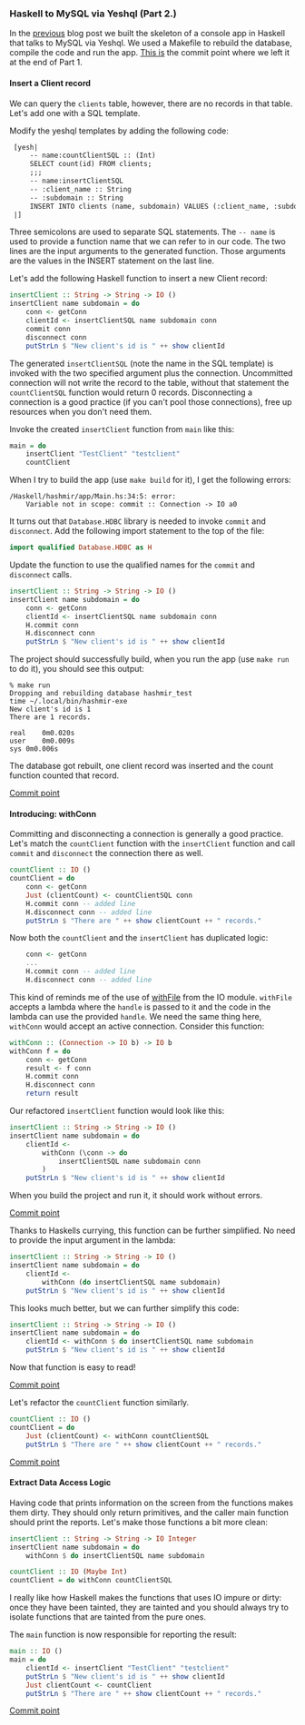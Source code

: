 ### Haskell to MySQL via Yeshql (Part 2.)

In the [previous](/blog/2017/11/haskell_to_mysql_via_yeshql.md) blog post we built the skeleton of a console app in Haskell that talks to MySQL via Yeshql. We used a Makefile to rebuild the database, compile the code and run the app. [This is](https://github.com/adomokos/hashmir/commit/78a597e2c348abe751178812367f260fde69edb6) the commit point where we left it at the end of Part 1.

#### Insert a Client record

We can query the `clients` table, however, there are no records in that table. Let's add one with a SQL template.

Modify the yeshql templates by adding the following code:

```haskell
 [yesh|
     -- name:countClientSQL :: (Int)
     SELECT count(id) FROM clients;
     ;;;
     -- name:insertClientSQL
     -- :client_name :: String
     -- :subdomain :: String
     INSERT INTO clients (name, subdomain) VALUES (:client_name, :subdomain);
 |]
```

Three semicolons are used to separate SQL statements. The `-- name` is used to provide a function name that we can refer to in our code. The two lines are the input arguments to the generated function. Those arguments are the values in the INSERT statement on the last line.

Let's add the following Haskell function to insert a new Client record:

```haskell
insertClient :: String -> String -> IO ()
insertClient name subdomain = do
    conn <- getConn
    clientId <- insertClientSQL name subdomain conn
    commit conn
    disconnect conn
    putStrLn $ "New client's id is " ++ show clientId
```

The generated `insertClientSQL` (note the name in the SQL template) is invoked with the two specified argument plus the connection. Uncommitted connection will not write the record to the table, without that statement the `countClientSQL` function would return 0 records.
Disconnecting a connection is a good practice (if you can't pool those connections), free up resources when you don't need them.

Invoke the created `insertClient` function from `main` like this:

```haskell
main = do
    insertClient "TestClient" "testclient"
    countClient
```

When I try to build the app (use `make build` for it), I get the following errors:

```shell
/Haskell/hashmir/app/Main.hs:34:5: error:
    Variable not in scope: commit :: Connection -> IO a0
```

It turns out that `Database.HDBC` library is needed to invoke `commit` and `disconnect`.
Add the following import statement to the top of the file:

```haskell
import qualified Database.HDBC as H
```

Update the function to use the qualified names for the `commit` and `disconnect` calls.

```haskell
insertClient :: String -> String -> IO ()
insertClient name subdomain = do
    conn <- getConn
    clientId <- insertClientSQL name subdomain conn
    H.commit conn
    H.disconnect conn
    putStrLn $ "New client's id is " ++ show clientId
```

The project should successfully build, when you run the app (use `make run` to do it), you should see this output:

```shell
% make run
Dropping and rebuilding database hashmir_test
time ~/.local/bin/hashmir-exe
New client's id is 1
There are 1 records.

real	0m0.020s
user	0m0.009s
sys	0m0.006s
```

The database got rebuilt, one client record was inserted and the count function counted that record.

[Commit point](https://github.com/adomokos/hashmir/commit/dbdbcc3d41bf84f7230ef0ff98f78f6752c115ab)

#### Introducing: withConn

Committing and disconnecting a connection is generally a good practice. Let's match the `countClient` function with the `insertClient` function and call `commit` and `disconnect` the connection there as well.

```haskell
countClient :: IO ()
countClient = do
    conn <- getConn
    Just (clientCount) <- countClientSQL conn
    H.commit conn -- added line
    H.disconnect conn -- added line
    putStrLn $ "There are " ++ show clientCount ++ " records."
```

Now both the `countClient` and the `insertClient` has duplicated logic:

```haskell
    conn <- getConn
    ...
    H.commit conn -- added line
    H.disconnect conn -- added line
```

This kind of reminds me of the use of [withFile](http://hackage.haskell.org/package/base-4.10.1.0/docs/System-IO.html#v:withFile) from the IO module. `withFile` accepts a lambda where the `handle` is passed to it and the code in the lambda can use the provided `handle`. We need the same thing here, `withConn` would accept an active connection. Consider this function:

```haskell
withConn :: (Connection -> IO b) -> IO b
withConn f = do
    conn <- getConn
    result <- f conn
    H.commit conn
    H.disconnect conn
    return result
```
Our refactored `insertClient` function would look like this:

```haskell
insertClient :: String -> String -> IO ()
insertClient name subdomain = do
    clientId <-
        withConn (\conn -> do
            insertClientSQL name subdomain conn
        )
    putStrLn $ "New client's id is " ++ show clientId
```

When you build the project and run it, it should work without errors.

[Commit point](https://github.com/adomokos/hashmir/commit/841959b7da65baf8b5a351d2e06d5ae0525b511d)

Thanks to Haskells currying, this function can be further simplified. No need to provide the input argument in the lambda:

```haskell
insertClient :: String -> String -> IO ()
insertClient name subdomain = do
    clientId <-
        withConn (do insertClientSQL name subdomain)
    putStrLn $ "New client's id is " ++ show clientId
```

This looks much better, but we can further simplify this code:

```haskell
insertClient :: String -> String -> IO ()
insertClient name subdomain = do
    clientId <- withConn $ do insertClientSQL name subdomain
    putStrLn $ "New client's id is " ++ show clientId
```

Now that function is easy to read!

[Commit point](https://github.com/adomokos/hashmir/commit/2dac1bc5f175d6e14bd040ffe5a0858042a688ea)

Let's refactor the `countClient` function similarly.

```haskell
countClient :: IO ()
countClient = do
    Just (clientCount) <- withConn countClientSQL
    putStrLn $ "There are " ++ show clientCount ++ " records."
```

[Commit point](https://github.com/adomokos/hashmir/commit/3bb07613665dad7e07bd4bbb24b2c22fac981911)

#### Extract Data Access Logic

Having code that prints information on the screen from the functions makes them dirty. They should only return primitives, and the caller main function should print the reports. Let's make those functions a bit more clean:

```haskell
insertClient :: String -> String -> IO Integer
insertClient name subdomain = do
    withConn $ do insertClientSQL name subdomain

countClient :: IO (Maybe Int)
countClient = do withConn countClientSQL
```

I really like how Haskell makes the functions that uses IO impure or dirty: once they have been tainted, they are tainted and you should always try to isolate functions that are tainted from the pure ones.

The `main` function is now responsible for reporting the result:

```haskell
main :: IO ()
main = do
    clientId <- insertClient "TestClient" "testclient"
    putStrLn $ "New client's id is " ++ show clientId
    Just clientCount <- countClient
    putStrLn $ "There are " ++ show clientCount ++ " records."
```

[Commit point](https://github.com/adomokos/hashmir/commit/f2b2393b437c32b669984d52f8195b1b9d643f95)
